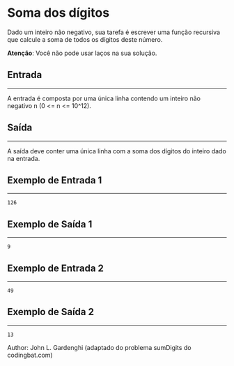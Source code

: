 # Soma dos dígitos

Dado um inteiro não negativo, sua tarefa é escrever uma função recursiva que calcule a soma de todos os dígitos deste número.

**Atenção**: Você não pode usar laços na sua solução.

## Entrada
---
A entrada é composta por uma única linha contendo um inteiro não negativo n (0 <= n <= 10^12).

## Saída
---
A saída deve conter uma única linha com a soma dos dígitos do inteiro dado na entrada.

## Exemplo de Entrada 1
---
    126
## Exemplo de Saída 1
---
    9

## Exemplo de Entrada 2
---
    49

## Exemplo de Saída 2
---
    13

Author: John L. Gardenghi (adaptado do problema sumDigits do codingbat.com)